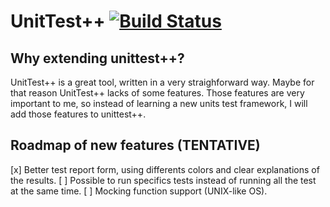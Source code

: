 UnitTest++ [![Build Status](https://travis-ci.org/vicentebolea/unittest-cpp.svg?branch=master)](https://travis-ci.org/vicentebolea/unittest-cpp)
==========

Why extending unittest++?
-------------------------

UnitTest++ is a great tool, written in a very straighforward way. Maybe for that reason UnitTest++ lacks of some features.
Those features are very important to me, so instead of learning a new units test framework, I will add those features 
to unittest++.


Roadmap of new features (TENTATIVE)
-----------------------------------
 
 [x] Better test report form, using differents colors and clear explanations of the results.
 [ ] Possible to run specifics tests instead of running all the test at the same time.
 [ ] Mocking function support (UNIX-like OS).
